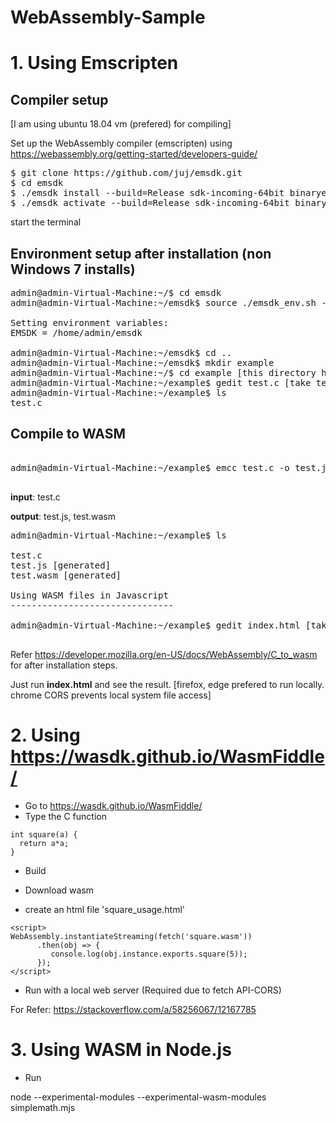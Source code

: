 
# WebAssembly-Sample

# 1. Using Emscripten

Compiler setup
--------------
[I am using ubuntu 18.04 vm  (prefered) for compiling]

Set up the WebAssembly compiler (emscripten) using  https://webassembly.org/getting-started/developers-guide/

<pre>
$ git clone https://github.com/juj/emsdk.git
$ cd emsdk
$ ./emsdk install --build=Release sdk-incoming-64bit binaryen-master-64bit
$ ./emsdk activate --build=Release sdk-incoming-64bit binaryen-master-64bit
</pre>

start the terminal

Environment setup after installation (non Windows 7 installs)
-------------------------------------------------------------
<pre>
admin@admin-Virtual-Machine:~/$ cd emsdk                 
admin@admin-Virtual-Machine:~/emsdk$ source ./emsdk_env.sh --build=Release

Setting environment variables:
EMSDK = /home/admin/emsdk

admin@admin-Virtual-Machine:~/emsdk$ cd ..
admin@admin-Virtual-Machine:~/emsdk$ mkdir example
admin@admin-Virtual-Machine:~/$ cd example [this directory has the c/c++ code to be compiled into WebAssembly]
admin@admin-Virtual-Machine:~/example$ gedit test.c [take test.c from this repo]
admin@admin-Virtual-Machine:~/example$ ls
test.c
</pre>

Compile to WASM
---------------
<pre>

admin@admin-Virtual-Machine:~/example$ emcc test.c -o test.js -s WASM=1 -s NO_EXIT_RUNTIME=1 -s EXTRA_EXPORTED_RUNTIME_METHODS='["ccall"]'

</pre>
<b>input</b>: test.c

<b>output</b>: test.js, test.wasm

<pre>admin@admin-Virtual-Machine:~/example$ ls

test.c 
test.js [generated]
test.wasm [generated]

Using WASM files in Javascript
-------------------------------

admin@admin-Virtual-Machine:~/example$ gedit index.html [take index.html from this repo]

</pre>

Refer https://developer.mozilla.org/en-US/docs/WebAssembly/C_to_wasm for after installation steps.

Just run <b>index.html</b> and see the result. [firefox, edge prefered to run locally. chrome CORS prevents local system file access]

# 2. Using https://wasdk.github.io/WasmFiddle/

* Go to https://wasdk.github.io/WasmFiddle/
* Type the C function
```
int square(a) { 
  return a*a;
}
```
* Build
* Download wasm

* create an html file 'square_usage.html'
```
<script>
WebAssembly.instantiateStreaming(fetch('square.wasm'))
      .then(obj => {
         console.log(obj.instance.exports.square(5));
      });
</script>
```
* Run with a local web server (Required due to fetch API-CORS)


For Refer: https://stackoverflow.com/a/58256067/12167785

# 3. Using WASM in Node.js

* Run

node --experimental-modules --experimental-wasm-modules simplemath.mjs